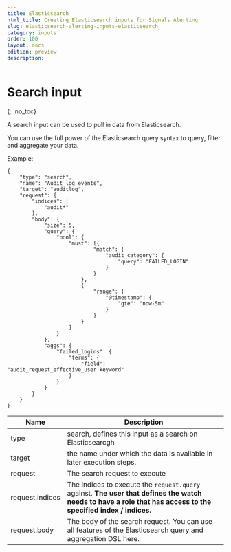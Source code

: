 ```yaml
---
title: Elasticsearch
html_title: Creating Elasticsearch inputs for Signals Alerting
slug: elasticsearch-alerting-inputs-elasticsearch
category: inputs
order: 100
layout: docs
edition: preview
description: 
---
```


<!--- Copyright 2019 floragunn GmbH -->

# Search input
{: .no_toc}

A search input can be used to pull in data from Elasticsearch.

You can use the full power of the Elasticsearch query syntax to query, filter and aggregate your data. 

Example:

```
{
	"type": "search",
	"name": "Audit log events",
	"target": "auditlog",
	"request": {
		"indices": [
			"audit*"
		],
		"body": {
			"size": 5,
			"query": {
				"bool": {
					"must": [{
							"match": {
								"audit_category": {
									"query": "FAILED_LOGIN"
								}
							}
						},
						{
							"range": {
								"@timestamp": {
									"gte": "now-5m"
								}
							}
						}
					]
				}
			},
			"aggs": {
				"failed_logins": {
					"terms": {
						"field": "audit_request_effective_user.keyword"
					}
				}
			}
		}
	}
}
```

| Name | Description |
|---|---|
| type | search, defines this input as a search on Elasticsearcgh|
| target | the name under which the data is available in later execution steps. |
| request | The search request to execute |
| request.indices | The indices to execute the `request.query` against. **The user that defines the watch needs to have a role that has access to the specified index / indices.**|
| request.body | The body of the search request. You can use all features of the Elasticsearch query and aggregation DSL here. |





